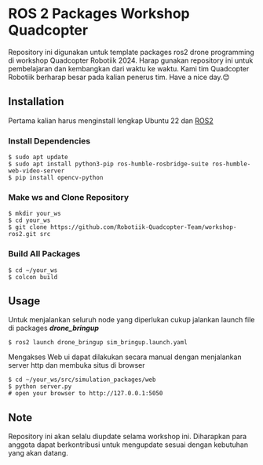 # ROS 2 Packages Workshop Quadcopter
Repository ini digunakan untuk template packages ros2 drone programming di workshop Quadcopter Robotiik 2024. Harap gunakan repository ini untuk pembelajaran dan kembangkan dari waktu ke waktu. Kami tim Quadcopter Robotiik berharap besar pada kalian penerus tim. Have a nice day.😊

## Installation
Pertama kalian harus menginstall lengkap Ubuntu 22 dan [ROS2](https://docs.ros.org/en/humble/Installation/Ubuntu-Install-Debs.html)
### Install Dependencies
```
$ sudo apt update
$ sudo apt install python3-pip ros-humble-rosbridge-suite ros-humble-web-video-server
$ pip install opencv-python
```
### Make ws and Clone Repository
```
$ mkdir your_ws
$ cd your_ws
$ git clone https://github.com/Robotiik-Quadcopter-Team/workshop-ros2.git src
```
### Build All Packages
```
$ cd ~/your_ws
$ colcon build
```
## Usage
Untuk menjalankan seluruh node yang diperlukan cukup jalankan launch file di packages ***drone_bringup***
```
$ ros2 launch drone_bringup sim_bringup.launch.yaml
```
Mengakses Web ui dapat dilakukan secara manual dengan menjalankan server http dan membuka situs di browser
```
$ cd ~/your_ws/src/simulation_packages/web
$ python server.py
# open your browser to http://127.0.0.1:5050
```
## Note
Repository ini akan selalu diupdate selama workshop ini. Diharapkan para anggota dapat berkontribusi untuk mengupdate sesuai dengan kebutuhan yang akan datang.
